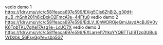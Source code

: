 vedio demo 1 https://1drv.ms/v/c/c581feaca697e599/EXig5Cls6ZhBj2Jg30tH-sUB_rhSnh201h6icBxkO2FmcA?e=44Ffu0
vedio demo 2 https://1drv.ms/v/c/c581feaca697e599/EdLV_l0hWDROjeQmiJavdAcBJ9V0vK6TpbTKU7gXe17Asg?e=LdJO7X
vedio demo 3 https://1drv.ms/v/c/c581feaca697e599/EXLarrel17tIkoYYQBTTjJIBTzq3UBubVrDzbk_56FsyGg?e=s0q5G7
